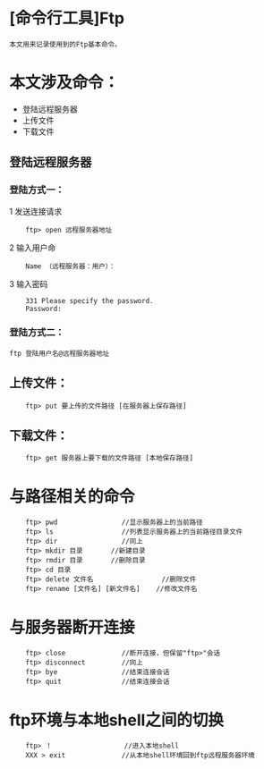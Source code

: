 

# [命令行工具]Ftp

	本文用来记录使用到的Ftp基本命令。

# 本文涉及命令：

+ 登陆远程服务器
+ 上传文件
+ 下载文件

## 登陆远程服务器

### 登陆方式一：

1 发送连接请求

		ftp> open 远程服务器地址

2 输入用户命

		Name （远程服务器：用户）：

3 输入密码

		331 Please specify the password.
		Password:


### 登陆方式二：

	ftp 登陆用户名@远程服务器地址

## 上传文件：

		ftp> put 要上传的文件路径 [在服务器上保存路径]


## 下载文件：

		ftp> get 服务器上要下载的文件路径 [本地保存路径]

# 与路径相关的命令

		ftp> pwd 				//显示服务器上的当前路径
		ftp> ls  				//列表显示服务器上的当前路径目录文件
		ftp> dir  				//同上
		ftp> mkdir 目录  		//新建目录
		ftp> rmdir 目录  		//删除目录
		ftp> cd 目录
		ftp> delete 文件名  				//删除文件
		ftp> rename [文件名] [新文件名]  	//修改文件名

# 与服务器断开连接

		ftp> close 				//断开连接，但保留"ftp>"会话
		ftp> disconnect  		//同上
		ftp> bye  				//结束连接会话
		ftp> quit		  		//结束连接会话



# ftp环境与本地shell之间的切换

		ftp> ！			  		//进入本地shell
		XXX > exit				//从本地shell环境回到ftp远程服务器环境
